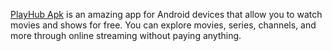 [PlayHub Apk](https://playhubapk.com/) is an amazing app for Android devices that allow you to watch movies and shows for free. You can explore movies, series, channels, and more through online streaming without paying anything. 
